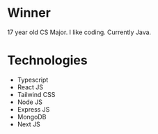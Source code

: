 # Winner
17 year old CS Major. I like coding. Currently Java.

# Technologies
- Typescript
- React JS
- Tailwind CSS
- Node JS
- Express JS
- MongoDB
- Next JS
